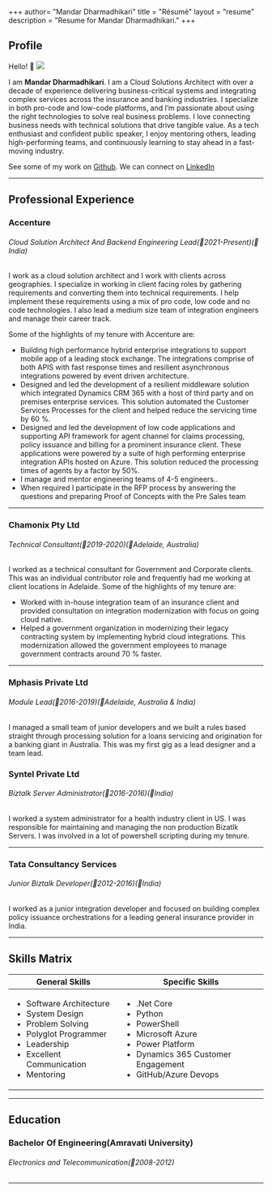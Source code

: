 +++
author= "Mandar Dharmadhikari"
title = "Résumé"
layout = "resume"
description = "Resume for Mandar Dharmadhikari."
+++

## Profile

Hello! :wave:
![](/images/MandarDBanner.jpg)

I am **Mandar Dharmadhikari**. I am a Cloud Solutions Architect with over a decade of experience delivering business-critical systems and integrating complex services across the insurance and banking industries. I specialize in both pro-code and low-code platforms, and I’m passionate about using the right technologies to solve real business problems. I love connecting business needs with technical solutions that drive tangible value. As a tech enthusiast and confident public speaker, I enjoy mentoring others, leading high-performing teams, and continuously learning to stay ahead in a fast-moving industry.

See some of my work on [Github](https://github.com/codidharma). We can connect on [LinkedIn](https://www.linkedin.com/in/mandar-dharmadhikari)

---

## Professional Experience


### Accenture

###### Cloud Solution Architect And Backend Engineering Lead(:calendar:2021-Present)(:office:India)

I work as a cloud solution architect and I work with clients across geographies. I specialize in working in client facing roles by gathering requirements and converting them into technical requirements. I help implement these requirements using a mix of pro code, low code and no code technologies. I also lead a medium size team of integration engineers and manage their career track.

Some of the highlights of my tenure with Accenture are:
* Building high performance hybrid enterprise integrations to support mobile app of a leading stock exchange. The integrations comprise of both APIS with fast response times and resilient asynchronous integrations powered by event driven architecture.
* Designed and led the development of a resilient middleware solution which integrated Dynamics CRM 365 with a host of third party and on premises enterprise services. This solution automated the Customer Services Processes for the client and helped reduce the servicing time by 60 %.
* Designed and led the development of low code applications and supporting API framework for agent channel for claims processing, policy issuance and billing for a prominent insurance client. These applications were powered by a suite of high performing enterprise integration APIs hosted on Azure. This solution reduced the processing times of agents by a factor by 50%.
* I manage and mentor engineering teams of 4-5 engineers..
* When required I participate in the RFP process by answering the questions and preparing Proof of Concepts with the Pre Sales team


---
### Chamonix Pty Ltd
###### Technical Consultant(:calendar:2019-2020)(:office:Adelaide, Australia)

I worked as a technical consultant for Government and Corporate clients. This was an individual contributor role and frequently had me working at client locations in Adelaide. Some of the highlights of my tenure are:

* Worked with in-house integration team of an insurance client and provided consultation on integration modernization with focus on going cloud native.
* Helped a government organization in modernizing their legacy contracting system by implementing hybrid cloud integrations. This modernization allowed the government employees to manage government contracts around 70 % faster.

---

### Mphasis Private Ltd
###### Module Lead(:calendar:2016-2019)(:office:Adelaide, Australia & India)
I managed a small team of junior developers and we built a rules based straight through processing solution for a loans servicing and origination for a banking giant in Australia. This was my first gig as a lead designer and a team lead.

### Syntel Private Ltd
###### Biztalk Server Administrator(:calendar:2016-2016)(:office:India)

I worked a system administrator for a health industry client in US. I was responsible for maintaining and managing the non production Bizatlk Servers. I was involved in a lot of powershell scripting during my tenure.

---

### Tata Consultancy Services
###### Junior Biztalk Developer(:calendar:2012-2016)(:office:India)

I worked as a junior integration developer and focused on building complex policy issuance orchestrations for a leading general insurance provider in India.

---
## Skills Matrix

|General Skills| Specific Skills|
|---|---|
|<ul><li>Software Architecture</li><li>System Design</li><li>Problem Solving</li><li>Polyglot Programmer</li><li>Leadership</li><li>Excellent Communication</li><li>Mentoring</li></ul>|<ul><li>.Net Core</li><li>Python</li><li>PowerShell</li><li>Microsoft Azure</li><li>Power Platform</li><li>Dynamics 365 Customer Engagement</li><li>GitHub/Azure Devops</li></ul>|

---

## Education
### Bachelor Of Engineering(Amravati University)
###### Electronics and Telecommunication(:calendar:2008-2012)

---
